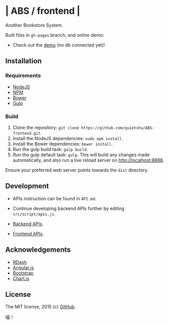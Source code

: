 # | ABS / frontend |

Another Bookstore System.

Built files in `gh-pages` branch, and online demo:

- Check out the [demo](http://quietshu.github.io/ABS-frontend/dist)  (no db connected yet)!

## Installation
### Requirements

- [NodeJS](http://nodejs.org/)
- [NPM](https://www.npmjs.org/)
- [Bower](http://bower.io)
- [Gulp](http://gulpjs.com)

### Build

1. Clone the repository: `git clone https://github.com/quietshu/ABS-frontend.git`.
2. Install the NodeJS dependencies: `sudo npm install`.
3. Install the Bower dependencies: `bower install`.
4. Run the gulp build task: `gulp build`.
5. Run the gulp default task: `gulp`. This will build any changes made automatically, and also run a live reload server on [http://localhost:8888](http://localhost:8888).

Ensure your preferred web server points towards the `dist` directory.

## Development

- APIs instruction can be found in `API.md`.
- Continue developing backend APIs further by editing `src/script/apis.js`.

- [Backend APIs](https://github.com/quietshu/ABS-frontend/blob/master/API.md).
- [Frontend APIs](https://github.com/quietshu/ABS-frontend/blob/master/src/script/apis.js).

## Acknowledgements
- [RDash](https://github.com/rdash/rdash-angular)
- [Angular.js](https://github.com/angular/angular.js)
- [Bootstrap](https://github.com/twbs/bootstrap)
- [Chart.js](https://github.com/nnnick/Chart.js)

## License

The MIT license, 2015 (c) [GitHub](https://github.com/quietshu/ABS-frontend).

喵！
